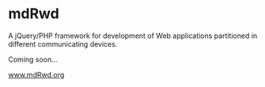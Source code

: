 mdRwd
=====

A jQuery/PHP framework for development of Web applications partitioned in different communicating devices.

Coming soon...

<a href="http://www.mdrwd.org" target="_blank">www.mdRwd.org</a>